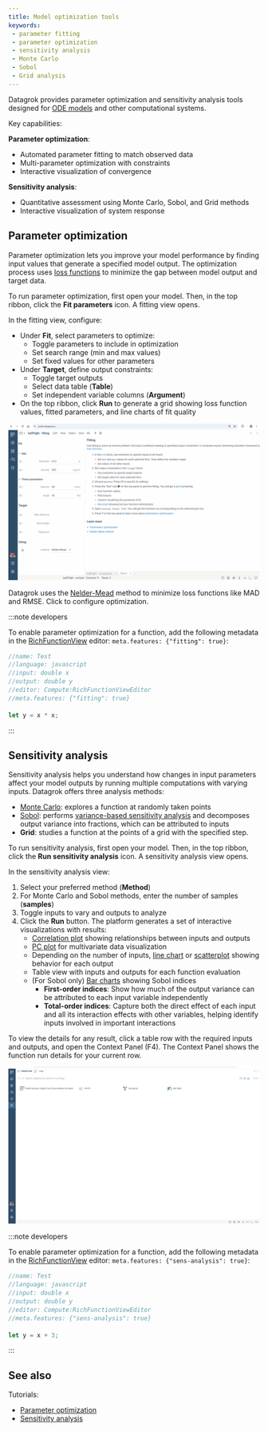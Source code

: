 ```yaml
---
title: Model optimization tools
keywords:
 - parameter fitting
 - parameter optimization
 - sensitivity analysis
 - Monte Carlo
 - Sobol
 - Grid analysis
---
```


Datagrok provides parameter optimization and sensitivity analysis tools designed for [ODE models](models.md) and other computational systems.

Key capabilities:

**Parameter optimization**:

* Automated parameter fitting to match observed data
* Multi-parameter optimization with constraints
* Interactive visualization of convergence

**Sensitivity analysis**:

* Quantitative assessment using Monte Carlo, Sobol, and Grid methods
* Interactive visualization of system response

## Parameter optimization

Parameter optimization lets you improve your model performance by finding input values that generate a specified model output. The optimization process uses [loss functions](https://en.wikipedia.org/wiki/Loss_function) to minimize the gap between model output and target data.

To run parameter optimization, first open your model. Then, in the top ribbon, click the **Fit parameters** icon. A fitting view opens.

In the fitting view, configure:

* Under **Fit**, select parameters to optimize:
  * Toggle parameters to include in optimization
  * Set search range (min and max values)
  * Set fixed values for other parameters
* Under **Target**, define output constraints:
  * Toggle target outputs
  * Select data table (**Table**)
  * Set independent variable columns (**Argument**)
* On the top ribbon, click <i class="fas fa-play"></i> **Run** to generate a grid showing loss function values, fitted parameters, and line charts of fit quality

![fitting-table.gif](pics/fitting-table.gif)

Datagrok uses the [Nelder-Mead](https://en.wikipedia.org/wiki/Nelder%E2%80%93Mead_method) method to minimize loss functions like MAD and RMSE. Сlick <i class="fas fa-cog"></i> to configure optimization.

:::note developers

To enable parameter optimization for a function, add the following metadata in the [RichFunctionView](https://datagrok.ai/help/compute/scripting/advanced-scripting/) editor: `meta.features: {"fitting": true}`:

```javascript
//name: Test
//language: javascript
//input: double x
//output: double y
//editor: Compute:RichFunctionViewEditor
//meta.features: {"fitting": true}

let y = x * x;
```

:::

## Sensitivity analysis

Sensitivity analysis helps you understand how changes in input parameters affect your model outputs by running multiple computations with varying inputs. Datagrok offers three analysis methods:

* [Monte Carlo](https://en.wikipedia.org/wiki/Monte_Carlo_method): explores a function at randomly taken points
* [Sobol](https://en.wikipedia.org/wiki/Variance-based_sensitivity_analysis): performs [variance-based sensitivity analysis](https://en.wikipedia.org/wiki/Variance-based_sensitivity_analysis) and decomposes output variance into fractions, which can be attributed to inputs
* **Grid**: studies a function at the points of a grid with the specified step.

To run sensitivity analysis, first open your model. Then, in the top ribbon, click the **Run sensitivity analysis** icon. A sensitivity analysis view opens.

In the sensitivity analysis view:

1. Select your preferred method (**Method**)
1. For Monte Carlo and Sobol methods, enter the number of samples  (**samples**)
1. Toggle inputs to vary and outputs to analyze
1. Click the **Run** button. The platform generates a set of interactive visualizations with results:
    * [Correlation plot](../visualize/viewers/correlation-plot.md) showing relationships between inputs and outputs
    * [PC plot](../visualize/viewers/pc-plot.md) for multivariate data visualization
    * Depending on the number of inputs, [line chart](../visualize/viewers/line-chart.md) or [scatterplot](../visualize/viewers/scatter-plot.md) showing behavior for each output
    * Table view with inputs and outputs for each function evaluation
    * (For Sobol only) [Bar charts](../visualize/viewers/bar-chart.md) showing Sobol indices
      * **First-order indices**: Show how much of the output variance can be attributed to each input variable independently
      * **Total-order indices**: Capture both the direct effect of each input and all its interaction effects with other variables, helping identify inputs involved in important interactions

To view the details for any result, click a table row with the required inputs and outputs, and open the Context Panel (F4). The Context Panel shows the function run details for your current row.

![add-to-workspace](pics/sensitivity-analysis.gif)

:::note developers

To enable parameter optimization for a function, add the following metadata in the [RichFunctionView](https://datagrok.ai/help/compute/scripting/advanced-scripting/) editor: `meta.features: {"sens-analysis": true}`:

```javascript
//name: Test
//language: javascript
//input: double x
//output: double y
//editor: Compute:RichFunctionViewEditor
//meta.features: {"sens-analysis": true}

let y = x + 3;
```

:::

## See also

Tutorials:

* [Parameter optimization](https://public.datagrok.ai/apps/tutorials/Tutorials/Scientificcomputing/Parameteroptimization)
* [Sensitivity analysis](https://public.datagrok.ai/apps/tutorials/Tutorials/Scientificcomputing/Sensitivityanalysis)
